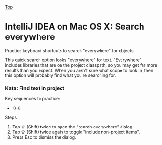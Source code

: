 [Top](README.md)

# IntelliJ IDEA on Mac OS X: Search everywhere

Practice keyboard shortcuts to search "everywhere" for objects.

This quick search option looks "everywhere" for text. "Everywhere" includes libraries that are on the project classpath, so you may get far more results than you expect. When you aren't sure what scope to look in, then this option will probably find what you're searching for.

### Kata: Find text in project

Key sequences to practice:

- ⇧⇧

Steps

1. Tap ⇧ (Shift) twice to open the "search everywhere" dialog.
1. Tap ⇧ (Shift) twice again to toggle "include non-project items".
1. Press Esc to dismiss the dialog.
